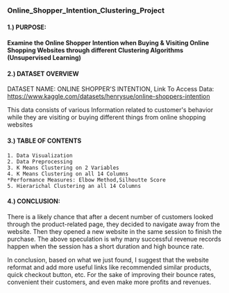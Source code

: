 ### Online_Shopper_Intention_Clustering_Project
#### 1.) PURPOSE:
#### Examine the Online Shopper Intention when Buying & Visiting Online Shopping Websites through different Clustering Algorithms (Unsupervised Learning)
#### 2.) DATASET OVERVIEW
DATASET NAME: ONLINE SHOPPER'S INTENTION,
Link To Access Data: https://www.kaggle.com/datasets/henrysue/online-shoppers-intention 

This data consists of various Information related to customer's behavior while they are visiting or buying different things from online shopping websites
#### 3.) TABLE OF CONTENTS
    1. Data Visualization
    2. Data Preprocessing
    3. K Means Clustering on 2 Variables
    4. K Means Clustering on all 14 Columns
    *Performance Measures: Elbow Method,Silhoutte Score
    5. Hierarichal Clustering an all 14 Columns
#### 4.) CONCLUSION:
There is a likely chance that after a decent number of customers looked through the product-related page, they decided to navigate away from the website. Then they opened a new website in the same session to finish the purchase. The above speculation is why many successful revenue records happen when the session has a short duration and high bounce rate.

In conclusion, based on what we just found, I suggest that the website reformat and add more useful links like recommended similar products, quick checkout button, etc. For the sake of improving their bounce rates, convenient their customers, and even make more profits and revenues.
